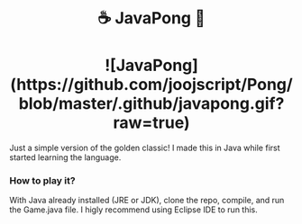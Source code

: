<h1 align="center">
  ☕ JavaPong 🏓
</h1>

<h1 align="center">
  ![JavaPong](https://github.com/joojscript/Pong/blob/master/.github/javapong.gif?raw=true)
</h1>

Just a simple version of the golden classic! I made this in Java while first started learning the language.

### How to play it?

With Java already installed (JRE or JDK), clone the repo, compile, and run the Game.java file.
I higly recommend using Eclipse IDE to run this.

